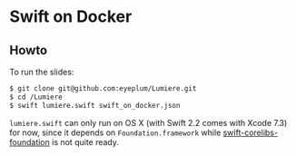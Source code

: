 # Swift on Docker

## Howto

To run the slides:
 
```sh
$ git clone git@github.com:eyeplum/Lumiere.git
$ cd /Lumiere
$ swift lumiere.swift swift_on_docker.json
```

`lumiere.swift` can only run on OS X (with Swift 2.2 comes with Xcode 7.3) for now, since it depends on `Foundation.framework` while [swift-corelibs-foundation](https://github.com/apple/swift-corelibs-foundation) is not quite ready.

